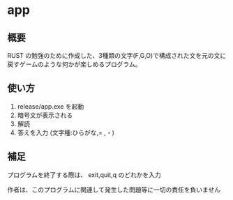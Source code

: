 # app

## 概要

RUST の勉強のために作成した、3種類の文字(F,G,O)で構成された文を元の文に戻すゲームのような何かが楽しめるプログラム。

## 使い方

1. release/app.exe を起動
2. 暗号文が表示される
3. 解読
4. 答えを入力 (文字種:ひらがな,= ,・)

## 補足

プログラムを終了する際は、 exit,quit,q のどれかを入力

作者は、このプログラムに関連して発生した問題等に一切の責任を負いません
